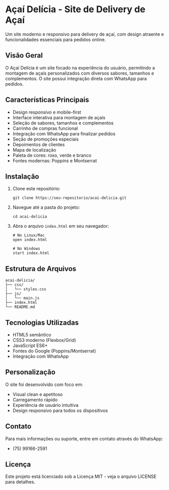 
# Açaí Delícia - Site de Delivery de Açaí

Um site moderno e responsivo para delivery de açaí, com design atraente e funcionalidades essenciais para pedidos online.

## Visão Geral

O Açaí Delícia é um site focado na experiência do usuário, permitindo a montagem de açaís personalizados com diversos sabores, tamanhos e complementos. O site possui integração direta com WhatsApp para pedidos.

## Características Principais

- Design responsivo e mobile-first
- Interface interativa para montagem de açaís
- Seleção de sabores, tamanhos e complementos
- Carrinho de compras funcional
- Integração com WhatsApp para finalizar pedidos
- Seção de promoções especiais
- Depoimentos de clientes
- Mapa de localização
- Paleta de cores: roxo, verde e branco
- Fontes modernas: Poppins e Montserrat

## Instalação

1. Clone este repositório:
   ```
   git clone https://seu-repositorio/acai-delicia.git
   ```

2. Navegue até a pasta do projeto:
   ```
   cd acai-delicia
   ```

3. Abra o arquivo `index.html` em seu navegador:
   ```
   # No Linux/Mac
   open index.html
   
   # No Windows
   start index.html
   ```

## Estrutura de Arquivos

```
acai-delicia/
├── css/
│   └── styles.css
├── js/
│   └── main.js
├── index.html
└── README.md
```

## Tecnologias Utilizadas

- HTML5 semântico
- CSS3 moderno (Flexbox/Grid)
- JavaScript ES6+
- Fontes do Google (Poppins/Montserrat)
- Integração com WhatsApp

## Personalização

O site foi desenvolvido com foco em:

- Visual clean e apetitoso
- Carregamento rápido
- Experiência de usuário intuitiva
- Design responsivo para todos os dispositivos

## Contato

Para mais informações ou suporte, entre em contato através do WhatsApp:
- (75) 99166-2591

## Licença

Este projeto está licenciado sob a Licença MIT - veja o arquivo LICENSE para detalhes.
